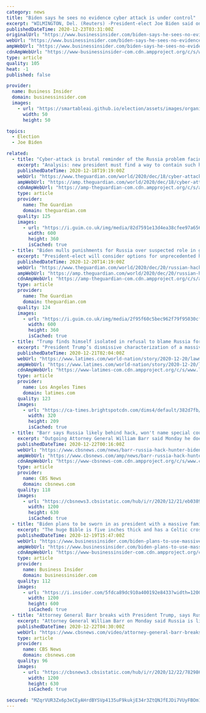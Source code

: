```yaml
---
category: news
title: "Biden says he sees no evidence cyber attack is under control"
excerpt: "WILMINGTON, Del. (Reuters) -President-elect Joe Biden said on Tuesday he had seen no evidence that a massive cyber attack against the United States is under control and warned that the breach will not go unanswered once he takes office on Jan."
publishedDateTime: 2020-12-23T03:31:00Z
originalUrl: "https://www.businessinsider.com/biden-says-he-sees-no-evidence-cyber-attack-is-under-control-2020-12"
webUrl: "https://www.businessinsider.com/biden-says-he-sees-no-evidence-cyber-attack-is-under-control-2020-12"
ampWebUrl: "https://www.businessinsider.com/biden-says-he-sees-no-evidence-cyber-attack-is-under-control-2020-12?amp"
cdnAmpWebUrl: "https://www-businessinsider-com.cdn.ampproject.org/c/s/www.businessinsider.com/biden-says-he-sees-no-evidence-cyber-attack-is-under-control-2020-12?amp"
type: article
quality: 105
heat: -1
published: false

provider:
  name: Business Insider
  domain: businessinsider.com
  images:
    - url: "https://smartableai.github.io/election/assets/images/organizations/businessinsider.com-50x50.jpg"
      width: 50
      height: 50

topics:
  - Election
  - Joe Biden

related:
  - title: "Cyber-attack is brutal reminder of the Russia problem facing Joe Biden"
    excerpt: "Analysis: new president must find a way to contain such hyper-aggressive behaviour from Moscow"
    publishedDateTime: 2020-12-18T19:19:00Z
    webUrl: "https://www.theguardian.com/world/2020/dec/18/cyber-attack-brutal-reminder-russia-problem-facing-joe-biden"
    ampWebUrl: "https://amp.theguardian.com/world/2020/dec/18/cyber-attack-brutal-reminder-russia-problem-facing-joe-biden"
    cdnAmpWebUrl: "https://amp-theguardian-com.cdn.ampproject.org/c/s/amp.theguardian.com/world/2020/dec/18/cyber-attack-brutal-reminder-russia-problem-facing-joe-biden"
    type: article
    provider:
      name: The Guardian
      domain: theguardian.com
    quality: 125
    images:
      - url: "https://i.guim.co.uk/img/media/82d7591e13d4ea38cfee97a656251541e36d2a3f/0_313_6254_3752/master/6254.jpg?width=300&quality=45&auto=format&fit=max&dpr=2&s=ffb77ff25ea0bc984ac90dd5576d762e"
        width: 600
        height: 360
        isCached: true
  - title: "Biden mulls punishments for Russia over suspected role in government hack"
    excerpt: "President-elect will consider options for unprecedented hacking of US government agencies"
    publishedDateTime: 2020-12-20T14:19:00Z
    webUrl: "https://www.theguardian.com/world/2020/dec/20/russian-hack-suspected-role-biden-mulls-punishment"
    ampWebUrl: "https://amp.theguardian.com/world/2020/dec/20/russian-hack-suspected-role-biden-mulls-punishment"
    cdnAmpWebUrl: "https://amp-theguardian-com.cdn.ampproject.org/c/s/amp.theguardian.com/world/2020/dec/20/russian-hack-suspected-role-biden-mulls-punishment"
    type: article
    provider:
      name: The Guardian
      domain: theguardian.com
    quality: 124
    images:
      - url: "https://i.guim.co.uk/img/media/2f95f60c5bec962f79f95030cfc8730e32dcac1f/0_235_3925_2355/master/3925.jpg?width=300&quality=45&auto=format&fit=max&dpr=2&s=fdfc5a1c6bcc8beb176560c6f747a577"
        width: 600
        height: 360
        isCached: true
  - title: "Trump finds himself isolated in refusal to blame Russia for big cyberattack"
    excerpt: "President Trump’s dismissive characterization of a massive cyberattack targeting multiple U.S. agencies drew pushback Sunday from lawmakers, cybersecurity experts and the incoming Biden administration amid growing questions over the president’s refusal to acknowledge that Russia was likely behind the intrusions."
    publishedDateTime: 2020-12-21T02:04:00Z
    webUrl: "https://www.latimes.com/world-nation/story/2020-12-20/lawmakers-experts-baffled-trump-brushes-off-suspected-russian-hack"
    ampWebUrl: "https://www.latimes.com/world-nation/story/2020-12-20/lawmakers-experts-baffled-trump-brushes-off-suspected-russian-hack?_amp=true"
    cdnAmpWebUrl: "https://www-latimes-com.cdn.ampproject.org/c/s/www.latimes.com/world-nation/story/2020-12-20/lawmakers-experts-baffled-trump-brushes-off-suspected-russian-hack?_amp=true"
    type: article
    provider:
      name: Los Angeles Times
      domain: latimes.com
    quality: 123
    images:
      - url: "https://ca-times.brightspotcdn.com/dims4/default/382d7fb/2147483647/strip/true/crop/4651x3038+374+0/resize/320x209!/quality/90/?url=https%3A%2F%2Fcalifornia-times-brightspot.s3.amazonaws.com%2F76%2F33%2F1e4dcf792e85239693113608299b%2Fd47918cfadda477f8b5fa5fed2afeba0"
        width: 320
        height: 209
        isCached: true
  - title: "Barr says Russia likely behind hack, won't name special counsel in Hunter Biden probe"
    excerpt: "Outgoing Attorney General William Barr said Monday he does not see a reason to appoint a special counsel to lead the investigation into Hunter Biden, and split with President Trump over who is likely behind the massive cyberattack targeting several federal agencies,"
    publishedDateTime: 2020-12-22T00:16:00Z
    webUrl: "https://www.cbsnews.com/news/barr-russia-hack-hunter-biden-election-special-counsel/"
    ampWebUrl: "https://www.cbsnews.com/amp/news/barr-russia-hack-hunter-biden-election-special-counsel/"
    cdnAmpWebUrl: "https://www-cbsnews-com.cdn.ampproject.org/c/s/www.cbsnews.com/amp/news/barr-russia-hack-hunter-biden-election-special-counsel/"
    type: article
    provider:
      name: CBS News
      domain: cbsnews.com
    quality: 118
    images:
      - url: "https://cbsnews3.cbsistatic.com/hub/i/r/2020/12/21/eb038982-0b90-4344-b964-18786880b5e8/thumbnail/1200x630/f4a166ec88a22235f15565c5b36488b7/gettyimages-1230248436.jpg"
        width: 1200
        height: 630
        isCached: true
  - title: "Biden plans to be sworn in as president with a massive family heirloom Bible dating back to 1893"
    excerpt: "The huge Bible is five inches thick and has a Celtic cross on the cover. Biden says it comes from his father's side of the family."
    publishedDateTime: 2020-12-19T15:47:00Z
    webUrl: "https://www.businessinsider.com/biden-plans-to-use-massive-1893-family-bible-swearing-in-2020-12"
    ampWebUrl: "https://www.businessinsider.com/biden-plans-to-use-massive-1893-family-bible-swearing-in-2020-12?amp"
    cdnAmpWebUrl: "https://www-businessinsider-com.cdn.ampproject.org/c/s/www.businessinsider.com/biden-plans-to-use-massive-1893-family-bible-swearing-in-2020-12?amp"
    type: article
    provider:
      name: Business Insider
      domain: businessinsider.com
    quality: 112
    images:
      - url: "https://i.insider.com/5fdca89dc910a400192e8433?width=1200&format=jpeg"
        width: 1200
        height: 600
        isCached: true
  - title: "Attorney General Barr breaks with President Trump, says Russia likely behind cyberattack"
    excerpt: "Attorney General William Barr on Monday said Russia is likely behind a recent cyberattack, breaking with President Trump, who claimed China could have been responsible. Paula Reid reports on the latest developments and expert cyber threat intelligence analyst Charity Wright joins CBSN to discuss."
    publishedDateTime: 2020-12-22T04:30:00Z
    webUrl: "https://www.cbsnews.com/video/attorney-general-barr-breaks-with-president-trump-says-russia-likely-behind-cyberattack/"
    type: article
    provider:
      name: CBS News
      domain: cbsnews.com
    quality: 96
    images:
      - url: "https://cbsnews3.cbsistatic.com/hub/i/r/2020/12/22/782986b1-4d15-4b37-ad77-34afa9b725ab/thumbnail/1200x630/7e6f32e8eaf28ebce0bf00a1d7e3bac1/1221-cbsn-atx-aty-614122-640x360.jpg"
        width: 1200
        height: 630
        isCached: true

secured: "MZqrVUR3Zx6p3eCEyAHrdBYSVp4135uF9kukjE34r3ZtQNJfEJDi7VUyFBOm1Qfchch5sNQeRxQy9gyZ3eqD6Z6LKipBmLTage1CfvXIY5JVrGHJRyRjMUI6AF6H8/m7jttcEN7Dd9W+Nghm0tmOOyhEbTsEJANXTvlInukn7g3l7ru2xIdDCyA9Qihm7dZJfUbEmq6pCJJ1006YqdVE4enuQ4bd7i1cfDW9yx+3XQX9Qv67/d7fW2LRxEJeI1BBDTVPfQdboywrQqoOd9DN5bWBrLY21KSpLC1JCbwv92rf4lbCh4LHl0+s9ZcSfuFxf5GB6/MyAFXmkr/lElS/M+KTspUzClVCQdC23l1GddI=;O2CUY0Ji2D1xKQ37yn6O5Q=="
---
```


